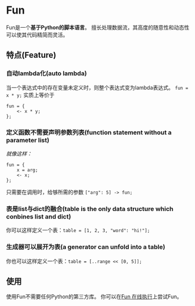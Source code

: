# Fun
Fun是一个**基于Python的脚本语言**。
擅长处理数据流，其高度的随意性和动态性可以使其代码精简而灵活。

## 特点(Feature)

### 自动lambda化(auto lambda)
当一个表达式中的存在变量未定义时，则整个表达式变为lambda表达式。
`fun = x * y;`
实质上等价于
```
fun = {
    <- x * y;
};
```

### 定义函数不需要声明参数列表(function statement without a parameter list)
*就像这样：*
```
fun = {
    x = arg;
    <- x;
};
```
只需要在调用时，给够所需的参数
`["arg": 5] -> fun;`

### 表是list与dict的融合(table is the only data structure which conbines list and dict)
你可以这样定义一个表：`table = [1, 2, 3, "word": "hi!"];`

### 生成器可以展开为表(a generator can unfold into a table)
你也可以这样定义一个表：`table = [..range << [0, 5]];`

## 使用

使用Fun不需要任何Python的第三方库。
你可以在[Fun 在线执行](http://sdbotwechat.zicp.io/fun_online)上尝试Fun。

